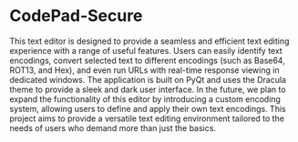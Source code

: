 # CodePad-Secure
This text editor is designed to provide a seamless and efficient text editing experience with a range of useful features. Users can easily identify text encodings, convert selected text to different encodings (such as Base64, ROT13, and Hex), and even run URLs with real-time response viewing in dedicated windows. The application is built on PyQt and uses the Dracula theme to provide a sleek and dark user interface. In the future, we plan to expand the functionality of this editor by introducing a custom encoding system, allowing users to define and apply their own text encodings. This project aims to provide a versatile text editing environment tailored to the needs of users who demand more than just the basics.

